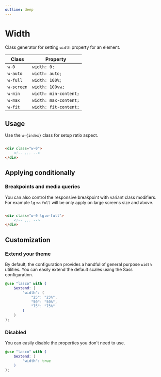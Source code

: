 ```yaml
---
outline: deep
---
```


# Width

Class generator for setting `width` property for an element.

| Class      | Property              |
|------------|-----------------------|
| `w-0`      | `width: 0;`           |
| `w-auto`   | `width: auto;`        |
| `w-full`   | `width: 100%;`        |
| `w-screen` | `width: 100vw;`       |
| `w-min`    | `width: min-content;` |
| `w-max`    | `width: max-content;` |
| `w-fit`    | `width: fit-content;` |

## Usage

Use the `w-{index}` class for setup ratio aspect.

```html

<div class="w-0">
    <!-- ... -->
</div>
```

## Applying conditionally

### Breakpoints and media queries

You can also control the responsive breakpoint with variant class modifiers. For example `lg:w-full` will be only apply
on large screens size and above.

```html

<div class="w-0 lg:w-full">
    <!-- ... -->
</div>
```

## Customization

### Extend your theme

By default, the configuration provides a handful of general purpose `width` utilities. You can easily extend the default
scales using the Sass configuration.

```scss
@use "lasco" with (
    $extend: (
        "width": (
            "25": "25%",
            "50": "50%",
            "75": "75%"
        )
    )
);
```

### Disabled

You can easily disable the properties you don't need to use.

```scss
@use "lasco" with (
    $extend: (
        "width": true
    )
);
```
